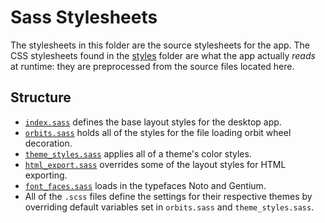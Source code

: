 # Sass Stylesheets
The stylesheets in this folder are the source stylesheets
for the app. The CSS stylesheets found in the [styles](../styles/)
folder are what the app actually *reads* at runtime: they are
preprocessed from the source files located here.

## Structure
- [`index.sass`](index.sass) defines the base layout styles for the desktop app.
- [`orbits.sass`](orbits.sass) holds all of the styles for the file loading orbit wheel decoration.
- [`theme_styles.sass`](theme_styles.sass) applies all of a theme's color styles.
- [`html_export.sass`](html_export.sass) overrides some of the layout styles for HTML exporting.
- [`font_faces.sass`](font_faces.sass) loads in the typefaces Noto and Gentium.
- All of the `.scss` files define the settings for their respective themes by overriding default
  variables set in `orbits.sass` and `theme_styles.sass`.

